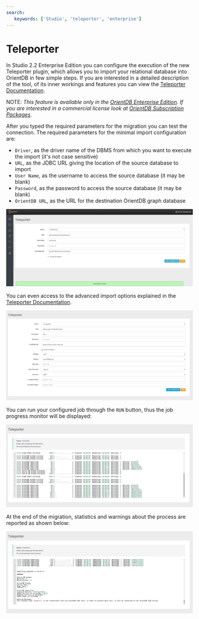 ```yaml
---
search:
   keywords: ['Studio', 'teleporter', 'enterprise']
---
```


# Teleporter

In Studio 2.2 Enterprise Edition you can configure the execution of the new Teleporter plugin, which allows you to import your relational database into OrientDB in few simple steps.
If you are interested in a detailed description of the tool, of its inner workings and features you can view the [Teleporter Documentation](../../teleporter/Teleporter-Home.md).

NOTE: _This feature is available only in the [OrientDB Enterprise Edition](http://orientdb.com/orientdb-enterprise). If you are interested in a commercial license look at [OrientDB Subscription Packages](http://orientdb.com/support)_.


After you typed the required parameters for the migration you can test the connection.
The required parameters for the minimal import configuration are:
- `Driver`, as the driver name of the DBMS from which you want to execute the import (it's not case sensitive)
- `URL`, as the JDBC URL giving the location of the source database to import
- `User Name`, as the username to access the source database (it may be blank)
- `Password`, as the password to access the source database (it may be blank)
- `OrientDB URL`, as the URL for the destination OrientDB graph database

![Test Connection](../../images/studio-teleporter-testconnection.png)

You can even access to the advanced import options explained in the [Teleporter Documentation](../../teleporter/Teleporter-Home.md).

![Teleporter Adavced Options](../../images/studio-teleporter-advancedoptions.png)

You can run your configured job through the `RUN` button, thus the job progress monitor will be displayed:

![Teleporter Running](../../images/studio-teleporter-running.png)

At the end of the migration, statistics and warnings about the process are reported as shown below:

![Teleporter Finished](../../images/studio-telepoerter-run-finished.png)
